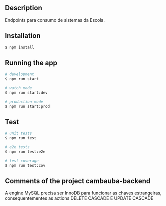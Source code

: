 ## Description

Endpoints para consumo de sistemas da Escola.

## Installation

```bash
$ npm install
```

## Running the app

```bash
# development
$ npm run start

# watch mode
$ npm run start:dev

# production mode
$ npm run start:prod
```

## Test

```bash
# unit tests
$ npm run test

# e2e tests
$ npm run test:e2e

# test coverage
$ npm run test:cov
```


## Comments of the project cambauba-backend

A engine MySQL precisa ser InnoDB para funcionar as chaves estrangeiras, consequentementes as actions DELETE CASCADE E UPDATE CASCADE

